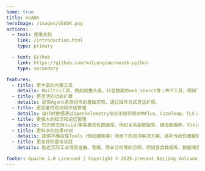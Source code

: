 ```yaml
---
home: true
title: VeADK
heroImage: /images/VEADK.png
actions:
  - text: 使用文档
    link: /introduction.html
    type: primary

  - text: Github
    link: https://github.com/volcengine/veadk-python
    type: secondary

features:
  - title: 更丰富的内置工具
    details: Builtin工具，例如侧重头条、抖音搜索的web_search等；MCP工具，例如飞书Lark、数据湖LAS、优解PromptPilot等
  - title: 更灵活的功能扩展
    details: 提供Agent各类组件的基础实现，通过插件方式灵活扩展。
  - title: 更完备的观测和评估管理
    details: 运行时数据通过OpenTelemetry协议无缝衔接APMPlus、Cozeloop、TLS；运行时数据生成测试数据集文件，可直接在本地和Cozeloop中进行评估测试。
  - title: 更强大的知识和记忆管理
    details: 知识库支持火山引擎各类现有数据库，例如关系型数据库、键值数据库、VikingDB知识库，记忆库等。
  - title: 更科学的结果评测
    details: 提供不确定性Tools（例如搜索类）场景下的测评解决方案，弥补传统仅根据输入输出进行评测而导致评测结果不符合预期的问题。
  - title: 更友好的最佳实践
    details: 贴近实际工业场景金融、客服、商业分析等的示例，例如各类数据库、数据湖查询、搜索、长短期记忆、知识库构建。

footer: Apache 2.0 Licensed | Copyright © 2025-present Beijing Volcano Engine Technology Co., Ltd.
---
```

